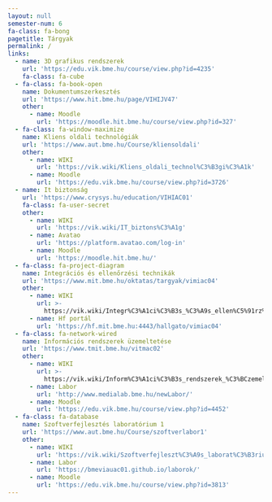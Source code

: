 ```yaml
---
layout: null
semester-num: 6
fa-class: fa-bong
pagetitle: Tárgyak
permalink: /
links:
  - name: 3D grafikus rendszerek
    url: 'https://edu.vik.bme.hu/course/view.php?id=4235'
    fa-class: fa-cube
  - fa-class: fa-book-open
    name: Dokumentumszerkesztés
    url: 'https://www.hit.bme.hu/page/VIHIJV47'
    other:
      - name: Moodle
        url: 'https://moodle.hit.bme.hu/course/view.php?id=327'
  - fa-class: fa-window-maximize
    name: Kliens oldali technológiák
    url: 'https://www.aut.bme.hu/Course/kliensoldali'
    other:
      - name: WIKI
        url: 'https://vik.wiki/Kliens_oldali_technol%C3%B3gi%C3%A1k'
      - name: Moodle
        url: 'https://edu.vik.bme.hu/course/view.php?id=3726'
  - name: It biztonság
    url: 'https://www.crysys.hu/education/VIHIAC01'
    fa-class: fa-user-secret
    other:
      - name: WIKI
        url: 'https://vik.wiki/IT_biztons%C3%A1g'
      - name: Avatao
        url: 'https://platform.avatao.com/log-in'
      - name: Moodle
        url: 'https://moodle.hit.bme.hu/'
  - fa-class: fa-project-diagram
    name: Integrációs és ellenőrzési technikák
    url: 'https://www.mit.bme.hu/oktatas/targyak/vimiac04'
    other:
      - name: WIKI
        url: >-
          https://vik.wiki/Integr%C3%A1ci%C3%B3s_%C3%A9s_ellen%C5%91rz%C3%A9si_technik%C3%A1k
      - name: Hf portál
        url: 'https://hf.mit.bme.hu:4443/hallgato/vimiac04'
  - fa-class: fa-network-wired
    name: Információs rendszerek üzemeltetése
    url: 'https://www.tmit.bme.hu/vitmac02'
    other:
      - name: WIKI
        url: >-
          https://vik.wiki/Inform%C3%A1ci%C3%B3s_rendszerek_%C3%BCzemeltet%C3%A9se
      - name: Labor
        url: 'http://www.medialab.bme.hu/newLabor/'
      - name: Moodle
        url: 'https://edu.vik.bme.hu/course/view.php?id=4452'
  - fa-class: fa-database
    name: Szoftverfejlesztés laboratórium 1
    url: 'https://www.aut.bme.hu/Course/szoftverlabor1'
    other:
      - name: WIKI
        url: 'https://vik.wiki/Szoftverfejleszt%C3%A9s_laborat%C3%B3rium_1'
      - name: Labor
        url: 'https://bmeviauac01.github.io/laborok/'
      - name: Moodle
        url: 'https://edu.vik.bme.hu/course/view.php?id=3813'
---
```

